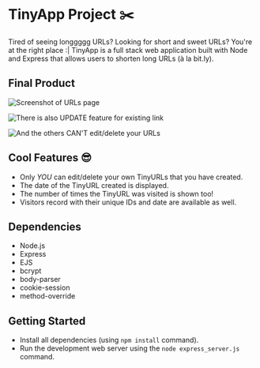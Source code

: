 # TinyApp Project :scissors:

Tired of seeing longgggg URLs?  Looking for short and sweet URLs?  You're at the right place :|
TinyApp is a full stack web application built with Node and Express that allows users to shorten long URLs (à la bit.ly).

## Final Product

![Screenshot of URLs page](https://github.com/shadeying/TinyApp/blob/master/docs/urls-page.png?raw=true)

![There is also *UPDATE* feature for existing link](https://github.com/shadeying/TinyApp/blob/master/docs/url-show.png?raw=true)

![And the others *CAN'T* edit/delete your URLs](https://github.com/shadeying/TinyApp/blob/master/docs/url-error.png?raw=true)

## Cool Features :sunglasses:

- Only *YOU* can edit/delete your own TinyURLs that you have created.
- The date of the TinyURL created is displayed.
- The number of times the TinyURL was visited is shown too!
- Visitors record with their unique IDs and date are available as well.

## Dependencies

- Node.js
- Express
- EJS
- bcrypt
- body-parser
- cookie-session
- method-override

## Getting Started

- Install all dependencies (using `npm install` command).
- Run the development web server using the `node express_server.js` command.